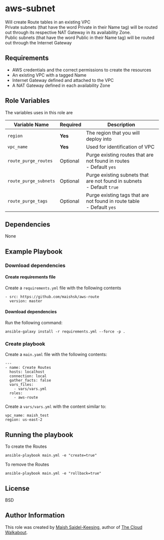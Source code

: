 # aws-subnet

Will create Route tables in an existing VPC    
Private subnets (that have the word Private in their Name tag) will be routed out through its respective NAT 
Gateway in its availability Zone.   
Public subnets (that have the word Public in their Name tag) will be routed out through the Internet Gateway   

## Requirements

- AWS credentials and the correct permissions to create the resources
- An existing VPC with a tagged Name
- Internet Gateway defined and attached to the VPC
- A NAT Gateway defined in each availability Zone

## Role Variables

The variables uses in this role are

| Variable Name | Required | Description | 
|----|----|----|
| `region`| **Yes** | The region that you will deploy into |
| `vpc_name` | **Yes** | Used for identification of VPC |
| `route_purge_routes` | Optional | Purge existing routes that are not found in routes <br> - Default `yes` |
| `route_purge_subnets` | Optional | Purge existing subnets that are not found in subnets <br> - Default `true` |
| `route_purge_tags` | Optional | Purge existing tags that are not found in route table <br> - Default `yes` |

## Dependencies

None

## Example Playbook

### Download dependencies

#### Create requirements file

Create a `requirements.yml` file with the following contents

```
- src: https://github.com/maishsk/aws-route
  version: master
```

#### Download dependencies
Run the following command:
```
ansible-galaxy install -r requirements.yml --force -p .
```

### Create playbook 
Create a `main.yaml` file with the following contents:
```
---
- name: Create Routes
  hosts: localhost
  connection: local
  gather_facts: false
  vars_files:
    - vars/vars.yml
  roles:
    - aws-route
```

Create a `vars/vars.yml` with the content similar to:

```
vpc_name: maish_test
region: us-east-2
```

## Running the playbook

To create the Routes

`ansible-playbook main.yml -e "create=true"`

To remove the Routes

`ansible-playbook main.yml -e "rollback=true"`

## License

BSD

## Author Information
This role was created by [Maish Saidel-Keesing](https://www.maishsk.com/), author of [The Cloud Walkabout](http://cloudwalkabout.com/).